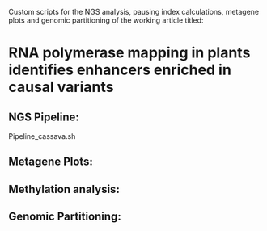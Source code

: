 Custom scripts for the NGS analysis, pausing index calculations, metagene plots and genomic partitioning of the working article titled:

# RNA polymerase mapping in plants identifies enhancers enriched in causal variants

## NGS Pipeline:
Pipeline_cassava.sh

## Metagene Plots:


## Methylation analysis:


## Genomic Partitioning:
